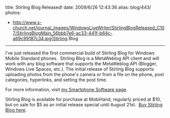 title: Stirling Blog Released!
date: 2009/6/26 12:43:36
alias: blog/443/
photos:
- http://www.s-church.net/journal_images/WindowsLiveWriter/StirlingBlogReleased_C107/StirlingBlogMain_56bbb7e6-ac33-441f-b64c-a69c99187c34.jpg|Stirling Blog
---
I've just released the first commercial build of Stirling Blog for Windows Mobile Standard phones.  Stirling Blog is a MetaWeblog API client and will work with any blog software that supports the MetaWeblog API (Blogger, Windows Live Spaces, etc.). The initial release of Stirling Blog supports uploading photos from the phone's camera or from a file on the phone, post categories, hyperlinks, and setting the post time.

For more information, visit [my Smartphone Software page](http://www.s-church.net/SmartphoneSoftware.aspx?ID=4).

Stirling Blog is available for purchase at MobiHand, regularly priced at $10, but on sale for $5 as an initial release special until August 21st.  [Buy Stirling Blog here](http://www.mobihand.com/product.asp?id=32259).